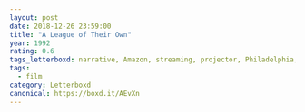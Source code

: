 ```yaml
---
layout: post 
date: 2018-12-26 23:59:00
title: "A League of Their Own"
year: 1992
rating: 0.6
tags_letterboxd: narrative, Amazon, streaming, projector, Philadelphia, Leah
tags:
  - film
category: Letterboxd
canonical: https://boxd.it/AEvXn
---
```

